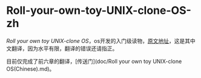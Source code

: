 # Roll-your-own-toy-UNIX-clone-OS-zh
*Roll your own toy UNIX-clone OS*，os开发的入门级读物，[原文地址](http://www.jamesmolloy.co.uk/tutorial_html/)，这是其中文翻译，因为水平有限，翻译的错误还请指正。

目前仅完成了前六章的翻译，[传送门](doc/Roll your own toy UNIX-clone OS(Chinese).md)。

